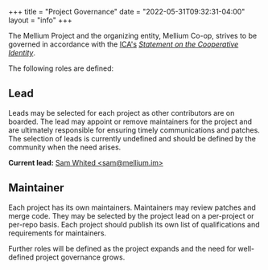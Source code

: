 +++
title    = "Project Governance"
date     = "2022-05-31T09:32:31-04:00"
layout   = "info"
+++

The Mellium Project and the organizing entity, Mellium Co-op, strives to be
governed in accordance with the [ICA's][ICA] [_Statement on the Cooperative
Identity_][statement].

The following roles are defined:

## Lead

Leads may be selected for each project as other contributors are on boarded.
The lead may appoint or remove maintainers for the project and are ultimately
responsible for ensuring timely communications and patches.
The selection of leads is currently undefined and should be defined by the
community when the need arises.

**Current lead:** [Sam Whited &lt;sam@mellium.im&gt;](mailto:sam@mellium.im)

## Maintainer

Each project has its own maintainers.
Maintainers may review patches and merge code.
They may be selected by the project lead on a per-project or per-repo basis.
Each project should publish its own list of qualifications and requirements for
maintainers.

Further roles will be defined as the project expands and the need for
well-defined project governance grows.

[ICA]: https://www.ica.coop
[statement]: https://www.ica.coop/en/cooperatives/cooperative-identity
